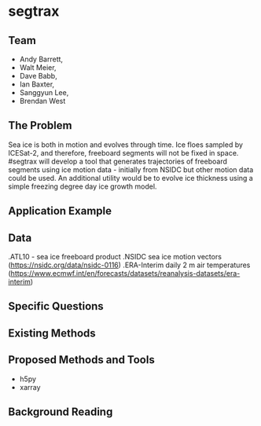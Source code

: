 # segtrax

## Team
- Andy Barrett,
- Walt Meier,
- Dave Babb,
- Ian Baxter,
- Sanggyun Lee,
- Brendan West

## The Problem
Sea ice is both in motion and evolves through time.  Ice floes sampled by ICESat-2, and therefore, freeboard segments will not be fixed in space.  #segtrax will develop a tool that generates trajectories of freeboard segments using ice motion data - initially from NSIDC but other motion data could be used.    An additional utility would be to evolve ice thickness using a simple freezing degree day ice growth model.

## Application Example


## Data
.ATL10 - sea ice freeboard product
.NSIDC sea ice motion vectors (https://nsidc.org/data/nsidc-0116)
.ERA-Interim daily 2 m air temperatures (https://www.ecmwf.int/en/forecasts/datasets/reanalysis-datasets/era-interim)


## Specific Questions


## Existing Methods


## Proposed Methods and Tools
- h5py
- xarray

## Background Reading


